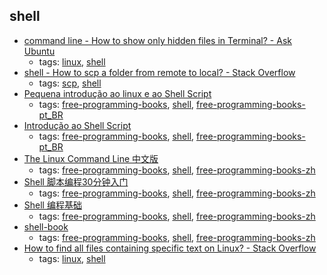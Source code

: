 shell 
---
* [command line - How to show only hidden files in Terminal? - Ask Ubuntu](https://askubuntu.com/questions/468901/how-to-show-only-hidden-files-in-terminal)
    * tags: [linux](../tags/linux.md), [shell](../tags/shell.md)
* [shell - How to scp a folder from remote to local? - Stack Overflow](https://stackoverflow.com/questions/11304895/how-to-scp-a-folder-from-remote-to-local)
    * tags: [scp](../tags/scp.md), [shell](../tags/shell.md)
* [Pequena introdução ao linux e ao Shell Script ](https://www.telecom.uff.br/pet/petws/downloads/apostilas/LINUX.pdf)
    * tags: [free-programming-books](../tags/free-programming-books.md), [shell](../tags/shell.md), [free-programming-books-pt_BR](../tags/free-programming-books-pt_BR.md)
* [Introdução ao Shell Script](http://aurelio.net/shell/apostila-introducao-shell.pdf)
    * tags: [free-programming-books](../tags/free-programming-books.md), [shell](../tags/shell.md), [free-programming-books-pt_BR](../tags/free-programming-books-pt_BR.md)
* [The Linux Command Line 中文版](http://billie66.github.io/TLCL/book/zh)
    * tags: [free-programming-books](../tags/free-programming-books.md), [shell](../tags/shell.md), [free-programming-books-zh](../tags/free-programming-books-zh.md)
* [Shell 脚本编程30分钟入门](https://github.com/qinjx/30min_guides/blob/master/shell.md)
    * tags: [free-programming-books](../tags/free-programming-books.md), [shell](../tags/shell.md), [free-programming-books-zh](../tags/free-programming-books-zh.md)
* [Shell 编程基础](http://wiki.ubuntu.org.cn/Shell%E7%BC%96%E7%A8%8B%E5%9F%BA%E7%A1%80)
    * tags: [free-programming-books](../tags/free-programming-books.md), [shell](../tags/shell.md), [free-programming-books-zh](../tags/free-programming-books-zh.md)
* [shell-book](http://me.52fhy.com/shell-book/)
    * tags: [free-programming-books](../tags/free-programming-books.md), [shell](../tags/shell.md), [free-programming-books-zh](../tags/free-programming-books-zh.md)
* [How to find all files containing specific text on Linux? - Stack Overflow](http://stackoverflow.com/questions/16956810/how-to-find-all-files-containing-specific-text-on-linux)
    * tags: [linux](../tags/linux.md), [shell](../tags/shell.md)
